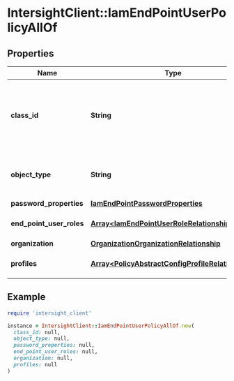 # IntersightClient::IamEndPointUserPolicyAllOf

## Properties

| Name | Type | Description | Notes |
| ---- | ---- | ----------- | ----- |
| **class_id** | **String** | The fully-qualified name of the instantiated, concrete type. This property is used as a discriminator to identify the type of the payload when marshaling and unmarshaling data. | [default to &#39;iam.EndPointUserPolicy&#39;] |
| **object_type** | **String** | The fully-qualified name of the instantiated, concrete type. The value should be the same as the &#39;ClassId&#39; property. | [default to &#39;iam.EndPointUserPolicy&#39;] |
| **password_properties** | [**IamEndPointPasswordProperties**](IamEndPointPasswordProperties.md) |  | [optional] |
| **end_point_user_roles** | [**Array&lt;IamEndPointUserRoleRelationship&gt;**](IamEndPointUserRoleRelationship.md) | An array of relationships to iamEndPointUserRole resources. | [optional] |
| **organization** | [**OrganizationOrganizationRelationship**](OrganizationOrganizationRelationship.md) |  | [optional] |
| **profiles** | [**Array&lt;PolicyAbstractConfigProfileRelationship&gt;**](PolicyAbstractConfigProfileRelationship.md) | An array of relationships to policyAbstractConfigProfile resources. | [optional] |

## Example

```ruby
require 'intersight_client'

instance = IntersightClient::IamEndPointUserPolicyAllOf.new(
  class_id: null,
  object_type: null,
  password_properties: null,
  end_point_user_roles: null,
  organization: null,
  profiles: null
)
```

